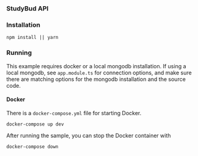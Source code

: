 ### StudyBud API

### Installation

`npm install || yarn`

### Running

This example requires docker or a local mongodb installation. If using a local mongodb, see `app.module.ts` for connection options, and make sure there are matching options for the mongodb installation and the source code.

#### Docker

There is a `docker-compose.yml` file for starting Docker.

`docker-compose up dev`

After running the sample, you can stop the Docker container with

`docker-compose down`

<!-- ### Run the sample

Then, run Nest as usual:

`npm run start` -->

<!-- #### Make module

`npm i -g @nestjs/cli`

`nest g module models/work && nest g service models/work && nest g resolver models/work` -->
